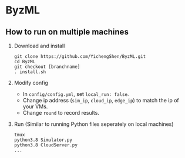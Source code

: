 # ByzML

## How to run on multiple machines

1. Download and install

    ```
    git clone https://github.com/YichengShen/ByzML.git
    cd ByzML
    git checkout [branchname]
    . install.sh
    ```

2. Modify config

    - In `config/config.yml`, set `local_run: false`.
    - Change ip address (`sim_ip`, `cloud_ip`, `edge_ip`) to match the ip of your VMs.
    - Change `round` to record results.
    
3. Run (Similar to running Python files seperately on local machines)
    ```
    tmux
    python3.8 Simulator.py
    python3.8 CloudServer.py
    ...
    ```

